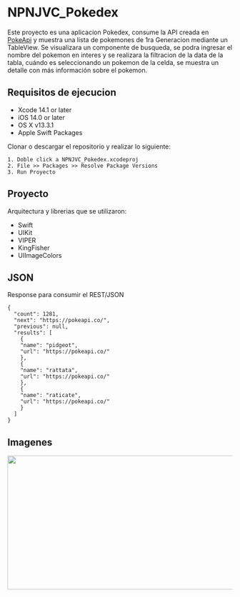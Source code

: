 # NPNJVC_Pokedex

Este proyecto es una aplicacion Pokedex, consume la API creada en [PokeApi](https://pokeapi.co/)  y muestra una lista de pokemones de 1ra Generacion mediante un TableView. Se visualizara un componente de busqueda, se podra ingresar el nombre del pokemon en interes y se realizara la filtracion de la data de la tabla, cuándo es seleccionando un pokemon de la celda, se muestra un detalle con más información sobre el pokemon.


## Requisitos de ejecucion

-   Xcode 14.1 or later
-   iOS 14.0 or later
-   OS X v13.3.1 
-   Apple Swift Packages

Clonar o descargar el repositorio y realizar lo siguiente:

 ``` text 
1. Doble click a NPNJVC_Pokedex.xcodeproj
2. File >> Packages >> Resolve Package Versions
3. Run Proyecto

``` 

## Proyecto

Arquitectura y librerias que se utilizaron:

- Swift
- UIKit
- VIPER
- KingFisher
- UIImageColors
  
## JSON 
Response para consumir el REST/JSON

    {
      "count": 1281,
      "next": "https://pokeapi.co/",
      "previous": null,
      "results": [
        {
        "name": "pidgeot",
        "url": "https://pokeapi.co/"
        },
        {
        "name": "rattata",
        "url": "https://pokeapi.co/"
        },
        {
        "name": "raticate",
        "url": "https://pokeapi.co/"
        }
      ]
    }

## Imagenes  
  
<p align="center">      
 <img width="1500" height="300" alt="challenge" src="https://drive.google.com/uc?export=view&id=15ZGgdFAyj1Lpq7M93vx-6QbG7KI6RJjt"/>
 </p>

